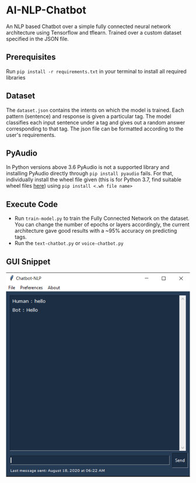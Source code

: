 # AI-NLP-Chatbot

An NLP based Chatbot over a simple fully connected neural network architecture using Tensorflow and tflearn. Trained over a custom dataset specified in the JSON file.

## Prerequisites

Run `pip install -r requirements.txt` in your terminal to install all required libraries

## Dataset

The `dataset.json` contains the intents on which the model is trained. Each pattern (sentence) and response is given a particular tag. The model classifies each input sentence under a tag and gives out a random answer corresponding to that tag. The json file can be formatted according to the user's requirements.

## PyAudio

In Python versions above 3.6 PyAudio is not a supported library and installing PyAudio directly through `pip install pyaudio` fails. For that, individually install the wheel file given (this is for Python 3.7, find suitable wheel files [here](https://www.lfd.uci.edu/~gohlke/pythonlibs/#pyaudio)) using `pip install <.wh file name>`

## Execute Code

  *  Run `train-model.py` to train the Fully Connected Network on the dataset. You can change the number of epochs or layers accordingly, the current architecture gave good results with a ~95% accuracy on predicting tags.
  *  Run the `text-chatbot.py` or `voice-chatbot.py` 
  
## GUI Snippet

<img src=img/gui.png>
